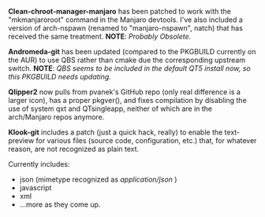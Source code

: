 **Clean-chroot-manager-manjaro** has been patched to work with the "mkmanjaroroot" command in the Manjaro devtools. I've also included a version of arch-nspawn (renamed to "manjaro-nspawn", natch) that has received the same treatment. **NOTE**: _Probably Obsolete._

**Andromeda-git** has been updated (compared to the PKGBUILD currently on the AUR) to use QBS rather than cmake due the corresponding upstream switch. **NOTE**: _QBS seems to be included in the default QT5 install now, so this PKGBUILD needs updating._

**Qlipper2** now pulls from pvanek's GitHub repo (only real difference is a larger icon), has a proper pkgver(), and fixes compilation by disabling the use of system qxt and QTsingleapp, neither of which are in the arch/Manjaro repos anymore.

**Klook-git** includes a patch (just a quick hack, really) to enable the text-preview for various files (source code, configuration, etc.) that, for whatever reason, are not recognized as plain text.

  Currently includes:
  - json (mimetype recognized as *application/json* )
  - javascript
  - xml
  - ...more as they come up.
